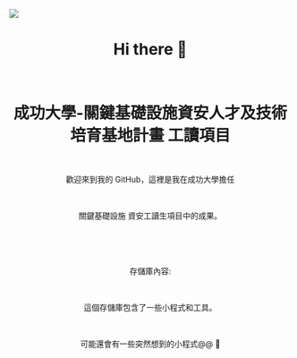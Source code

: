 
<p align="left"> <img src="https://komarev.com/ghpvc/?username=CIIS-repo&color=grey&style=flat" /> </p>
<h1 align="center">Hi there 👋</h1>
  
<br/>

<h1 align="center"> 成功大學-關鍵基礎設施資安人才及技術培育基地計畫 工讀項目 </h1>
<br/>
<p align="center">歡迎來到我的 GitHub，這裡是我在成功大學擔任</p>
<br/>
<p align="center">關鍵基礎設施 資安工讀生項目中的成果。</p>

<br/><br/><br/>
<p align="center">存儲庫內容: </p>
<br/>
<p align="center">這個存儲庫包含了一些小程式和工具。 </p>
<br/>
<p align="center">可能還會有一些突然想到的小程式@@ 🫡</p>

